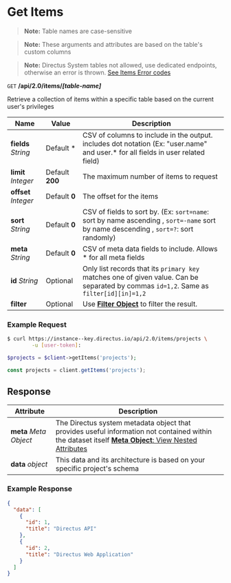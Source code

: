 # Get Items

> **Note:** Table names are case-sensitive

> **Note:** These arguments and attributes are based on the table's custom columns

> **Note:** Directus System tables not allowed, use dedicated endpoints, otherwise an error is thrown. [See Items Error codes](/errors/items.md)

<span class="request">`GET` **/api/2.0/items/_[table-name]_**</span>

<span class="description">Retrieve a collection of items within a specific table based on the current user's privileges</span>

<span class="arguments">Name</span> | Value | Description
--------------|--------------- | ----------------------
**fields**  _String_ |  <span class="default">Default *</span>  |  CSV of columns to include in the output. includes dot notation (Ex: "user.name" and user.* for all fields in user related field)
**limit** _Integer_  |  <span class="default">Default **200**</span>  |  The maximum number of items to request
**offset**  _Integer_ |  <span class="default">Default **0**</span>  |  The offset for the items
**sort**  _String_ |  <span class="default">Default **0**</span>  |  CSV of fields to sort by. (Ex: `sort=name`: sort by name ascending , `sort=-name` sort by name descending , `sort=?`: sort randomly) 
**meta**  _String_ |  <span class="default">Default **0**</span>  |  CSV of meta data fields to include. Allows * for all meta fields
**id** _String_  |  <span class="default">Optional</span>  |  Only list records that its `primary key` matches one of given value. Can be separated by commas `id=1,2`. Same as `filter[id][in]=1,2`
**filter** | <span class="default">Optional</span> | Use [**Filter Object**](/overview/filters.md) to filter the result.

### Example Request

```bash
$ curl https://instance--key.directus.io/api/2.0/items/projects \
        -u [user-token]:
```

```php
$projects = $client->getItems('projects');
```

```javascript
const projects = client.getItems('projects');
```

## Response

<span class="attributes">Attribute</span> | Description
--------|------------
**meta** _Meta Object_ | The Directus system metadata object that provides useful information not contained within the dataset itself [**Meta Object**: View Nested Attributes](/overview/objects-model.md#meta-object)
<span class="custom">**data**</span> _object_ | <span class="custom">This data and its architecture is based on your specific project's schema</span>

### Example Response

```json
{
  "data": [
    {
      "id": 1,
      "title": "Directus API"
    },
    {
      "id": 2,
      "title": "Directus Web Application"
    }
  ]
}
```
